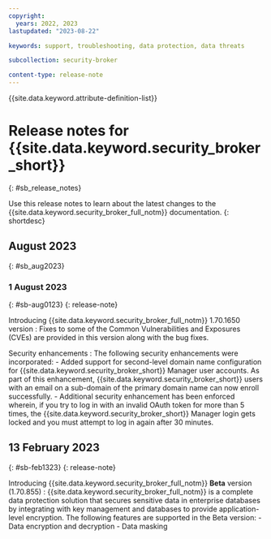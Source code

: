 ```yaml
---
copyright:
  years: 2022, 2023
lastupdated: "2023-08-22"

keywords: support, troubleshooting, data protection, data threats

subcollection: security-broker

content-type: release-note
---
```


{{site.data.keyword.attribute-definition-list}}

# Release notes for {{site.data.keyword.security_broker_short}}
{: #sb_release_notes}

Use this release notes to learn about the latest changes to the {{site.data.keyword.security_broker_full_notm}} documentation.
{: shortdesc}

## August 2023
{: #sb_aug2023}

### 1 August 2023
{: #sb-aug0123}
{: release-note}

Introducing {{site.data.keyword.security_broker_full_notm}} 1.70.1650 version
:   Fixes to some of the Common Vulnerabilities and Exposures (CVEs) are provided in this version along with the bug fixes.

Security enhancements
:   The following security enhancements were incorporated:
      - Added support for second-level domain name configuration for {{site.data.keyword.security_broker_short}} Manager user accounts. As part of this enhancement, {{site.data.keyword.security_broker_short}} users with an email on a sub-domain of the primary domain name can now enroll successfully.
      - Additional security enhancement has been enforced wherein, if you try to log in with an invalid OAuth token for more than 5 times, the {{site.data.keyword.security_broker_short}} Manager login gets locked and you must attempt to log in again after 30 minutes.



## 13 February 2023
{: #sb-feb1323}
{: release-note}

Introducing {{site.data.keyword.security_broker_full_notm}} **Beta** version (1.70.855)
:   {{site.data.keyword.security_broker_full_notm}} is a complete data protection solution that secures sensitive data in enterprise databases by integrating with key management and databases to provide application-level encryption. The following features are supported in the Beta version:
    - Data encryption and decryption
    - Data masking

